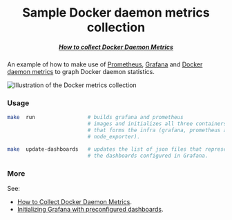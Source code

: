 <h1 align="center">Sample Docker daemon metrics collection</h1>

<h5 align="center">
  <a href="https://ops.tips/gists/how-to-collect-docker-daemon-metrics/">
    How to collect Docker Daemon Metrics
  </a>
</h5>

An example of how to make use of [Prometheus](https://prometheus.io/), [Grafana](https://grafana.com/) and [Docker daemon metrics](https://docs.docker.com/config/thirdparty/prometheus/) to graph Docker daemon statistics.

![Illustration of the Docker metrics collection](https://ops.tips/gists/-/images/docker-daemon-grafana-metrics.png)

### Usage

```sh
make  run                 # builds grafana and prometheus 
                          # images and initializes all three containers 
                          # that forms the infra (grafana, prometheus and 
                          # node_exporter).  

make  update-dashboards   # updates the list of json files that represent
                          # the dashboards configured in Grafana.

```

### More

See:

- [How to Collect Docker Daemon Metrics]().
- [Initializing Grafana with preconfigured dashboards](https://ops.tips/blog/initialize-grafana-with-preconfigured-dashboards/).
